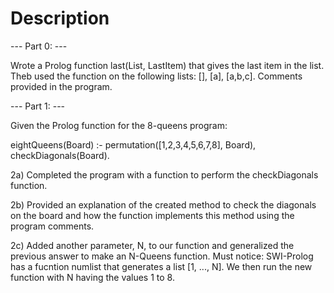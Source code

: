 # Description 

--- Part 0: ---

Wrote a Prolog function last(List, LastItem) that gives the last item in the list. 
Theb used the function on the following lists: [], [a], [a,b,c]. Comments provided
in the program.

--- Part 1: ---

Given the Prolog function for the 8-queens program:

  eightQueens(Board) :- permutation([1,2,3,4,5,6,7,8], Board), checkDiagonals(Board).
  
2a) Completed the program with a function to perform the checkDiagonals function. 

2b) Provided an explanation of the created method to check the diagonals on the board and
    how the function implements this method using the program comments.

2c) Added another parameter, N, to our function and generalized the previous answer to 
    make an N-Queens function. Must notice: SWI-Prolog has a fucntion numlist that
    generates a list [1, ..., N]. We then run the new function with N having the
    values 1 to 8.
    
